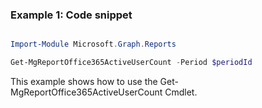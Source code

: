 ### Example 1: Code snippet

```powershell

Import-Module Microsoft.Graph.Reports

Get-MgReportOffice365ActiveUserCount -Period $periodId 

```
This example shows how to use the Get-MgReportOffice365ActiveUserCount Cmdlet.

